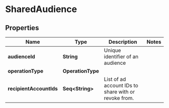 

# SharedAudience


## Properties

Name | Type | Description | Notes
------------ | ------------- | ------------- | -------------
**audienceId** | **String** | Unique identifier of an audience | 
**operationType** | **OperationType** |  | 
**recipientAccountIds** | **Seq&lt;String&gt;** | List of ad account IDs to share with or revoke from. | 




